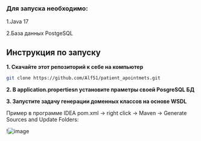 ### Для запуска необходимо:

1.Java 17

2.База данных PostgeSQL


## Инструкция по запуску

**1. Скачайте этот репозиторий к себе на компьютер**

```bash
git clone https://github.com/Alf51/patient_apointmets.git
```

**2. В application.propertiesn установите праметры своей PosgreSQL БД**

**3. Запустите задачу генерации доменных классов на основе WSDL**

Пример в программе IDEA pom.xml -> right click -> Maven -> Generate Sources and Update Folders:

!![image]([url](https://raw.githubusercontent.com/Alf51/patient_apointmets/master/images/wdsl.png))
